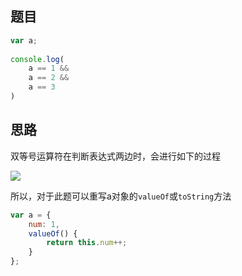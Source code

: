 ## 题目

```js
var a;  
  
console.log(  
    a == 1 &&  
    a == 2 &&  
    a == 3  
)
```


## 思路

双等号运算符在判断表达式两边时，会进行如下的过程

![](../../markdown_img/Pasted%20image%2020221121101833.png)

所以，对于此题可以重写a对象的`valueOf`或`toString`方法

```js
var a = {  
    num: 1,  
    valueOf() {  
        return this.num++;  
    }  
};
```

